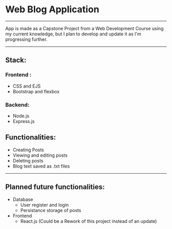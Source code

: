 # Web Blog Application

---

App is made as a Capstone Project from a Web Development Course using my current knowledge, but I plan to develop and update it as I'm progressing further. 

--- 

## Stack:
### Frontend :

- CSS and EJS
- Bootstrap and flexbox 

### Backend:

- Node.js
- Express.js

## Functionalities:

- Creating Posts
- Viewing and editing posts
- Deleting posts
- Blog text saved as .txt files 

---

## Planned future functionalities:

- Database
	- User register and login 
	- Persistance storage of posts
- Frontend
	- React.js (Could be a Rework of this project instead of an update)

